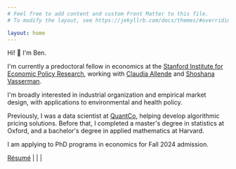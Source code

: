```yaml
---
# Feel free to add content and custom Front Matter to this file.
# To modify the layout, see https://jekyllrb.com/docs/themes/#overriding-theme-defaults

layout: home
---
```

<head>
    <link rel="stylesheet" href="/font-awesome-4.7.0/css/font-awesome.min.css">
</head>
<!-- ## About -->

Hi! :wave: I'm Ben.

I'm currently a predoctoral fellow in economics at the [Stanford Institute for Economic Policy Research](https://siepr.stanford.edu/), working with [Claudia Allende](https://www.claudiaallendesc.com/) and [Shoshana Vasserman](https://shoshanavasserman.com/).

I'm broadly interested in industrial organization and empirical market design, with applications to environmental and health policy.

Previously, I was a data scientist at [QuantCo](https://quantco.com/), helping develop algorithmic pricing solutions. Before that, I completed a master's degree in statistics at Oxford, and a bachelor's degree in applied mathematics at Harvard.

I am applying to PhD programs in economics for Fall 2024 admission. 

[Résumé](/data/resume.pdf) \| [<i class="fa fa-github" aria-hidden="true"></i>](https://github.com/FabianBarrett) \| [<i class="fa fa-twitter" aria-hidden="true"></i>](https://twitter.com/BenNeuber) \| [<i class="fa fa-envelope" aria-hidden="true"></i>](mailto:barrettb@stanford.edu)
